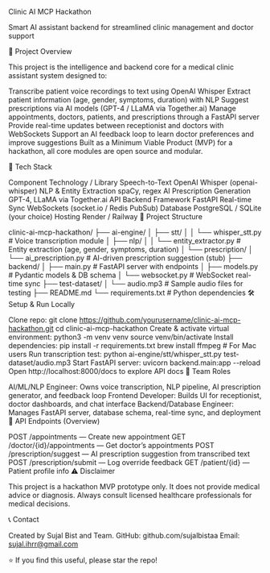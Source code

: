 Clinic AI MCP Hackathon


Smart AI assistant backend for streamlined clinic management and doctor support

🚀 Project Overview

This project is the intelligence and backend core for a medical clinic assistant system designed to:

Transcribe patient voice recordings to text using OpenAI Whisper
Extract patient information (age, gender, symptoms, duration) with NLP
Suggest prescriptions via AI models (GPT-4 / LLaMA via Together.ai)
Manage appointments, doctors, patients, and prescriptions through a FastAPI server
Provide real-time updates between receptionist and doctors with WebSockets
Support an AI feedback loop to learn doctor preferences and improve suggestions
Built as a Minimum Viable Product (MVP) for a hackathon, all core modules are open source and modular.

🧱 Tech Stack

Component	Technology / Library
Speech-to-Text	OpenAI Whisper (openai-whisper)
NLP & Entity Extraction	spaCy, regex
AI Prescription Generation	GPT-4, LLaMA via Together.ai API
Backend Framework	FastAPI
Real-time Sync	WebSockets (socket.io / Redis PubSub)
Database	PostgreSQL / SQLite (your choice)
Hosting	Render / Railway
📁 Project Structure

clinic-ai-mcp-hackathon/
├── ai-engine/
│   ├── stt/
│   │   └── whisper_stt.py        # Voice transcription module
│   ├── nlp/
│   │   └── entity_extractor.py   # Entity extraction (age, gender, symptoms, duration)
│   └── prescription/
│       └── ai_prescription.py    # AI-driven prescription suggestion (stub)
├── backend/
│   ├── main.py                   # FastAPI server with endpoints
│   ├── models.py                 # Pydantic models & DB schema
│   └── websocket.py              # WebSocket real-time sync
├── test-dataset/
│   └── audio.mp3                 # Sample audio files for testing
├── README.md
└── requirements.txt              # Python dependencies
🛠️ Setup & Run Locally

Clone repo:
git clone https://github.com/yourusername/clinic-ai-mcp-hackathon.git
cd clinic-ai-mcp-hackathon
Create & activate virtual environment:
python3 -m venv venv
source venv/bin/activate
Install dependencies:
pip install -r requirements.txt
brew install ffmpeg   # For Mac users
Run transcription test:
python ai-engine/stt/whisper_stt.py test-dataset/audio.mp3
Start FastAPI server:
uvicorn backend.main:app --reload
Open http://localhost:8000/docs to explore API docs
🤝 Team Roles

AI/ML/NLP Engineer: Owns voice transcription, NLP pipeline, AI prescription generator, and feedback loop
Frontend Developer: Builds UI for receptionist, doctor dashboards, and chat interface
Backend/Database Engineer: Manages FastAPI server, database schema, real-time sync, and deployment
📜 API Endpoints (Overview)

POST /appointments — Create new appointment
GET /doctor/{id}/appointments — Get doctor’s appointments
POST /prescription/suggest — AI prescription suggestion from transcribed text
POST /prescription/submit — Log override feedback
GET /patient/{id} — Patient profile info
⚠️ Disclaimer

This project is a hackathon MVP prototype only. It does not provide medical advice or diagnosis. Always consult licensed healthcare professionals for medical decisions.

📞 Contact

Created by Sujal Bist and Team.
GitHub: github.com/sujalbistaa
Email: sujal.ihrr@gmail.com

⭐️ If you find this useful, please star the repo!
